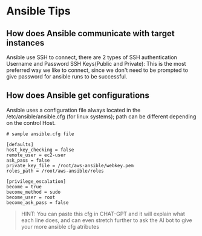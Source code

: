 # Ansible Tips

## How does Ansible communicate with target instances
Ansible use SSH to connect, there are 2 types of SSH authentication
Username and Password
SSH Keys(Public and Private): This is the most preferred way we like to connect, since we don't need to be prompted to give password for ansible runs to be successful.

## How does Ansible get configurations
Ansible uses a configuration file always located in the /etc/ansible/ansible.cfg (for linux systems); path can be different depending on the control Host.

```
# sample ansible.cfg file

[defaults]
host_key_checking = false
remote_user = ec2-user
ask_pass = false
private_key_file = /root/aws-ansible/webkey.pem
roles_path = /root/aws-ansible/roles

[privilege_escalation]
become = true
become_method = sudo
become_user = root
become_ask_pass = false
```
> HINT: You can paste this cfg in CHAT-GPT and it will explain what each line does,  and can even stretch further to ask the AI bot to give your more ansible cfg atributes
